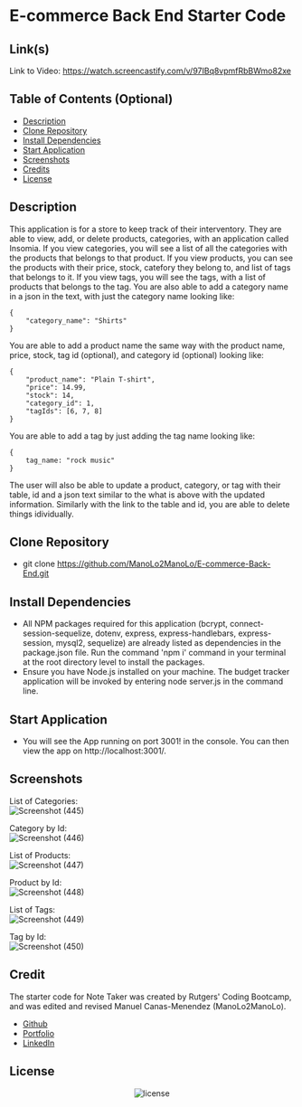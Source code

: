 # E-commerce Back End Starter Code

## Link(s)
Link to Video: https://watch.screencastify.com/v/97IBq8vpmfRbBWmo82xe

## Table of Contents (Optional)
* [Description](#description)
* [Clone Repository](#clone-repository)
* [Install Dependencies](#install-dependencies)
* [Start Application](#start=application)
* [Screenshots](#screenshots)
* [Credits](#credits)
* [License](#license)

## Description
This application is for a store to keep track of their interventory. They are able to view, add, or delete products, categories, with an application called Insomia. If you view categories, you will see a list of all the categories with the products that belongs to that product. If you view products, you can see the products with their price, stock, catefory they belong to, and list of tags that belongs to it. If you view tags, you will see the tags, with a list of products that belongs to the tag. You are also able to add a category name in a json in the text, with just the category name looking like:
```
{
    "category_name": "Shirts"
}
```
You are able to add a product name the same way with the product name, price, stock, tag id (optional), and category id (optional) looking like:
```
{
    "product_name": "Plain T-shirt",
    "price": 14.99,
    "stock": 14,
    "category_id": 1,
    "tagIds": [6, 7, 8]
}
```
You are able to add a tag by just adding the tag name looking like: 
```
{
    tag_name: "rock music"
}
```
The user will also be able to update a product, category, or tag with their table, id and a json text similar to the what is above with the updated information. Similarly with the link to the table and id, you are able to delete things idividually.

## Clone Repository
* git clone https://github.com/ManoLo2ManoLo/E-commerce-Back-End.git

## Install Dependencies
* All NPM packages required for this application (bcrypt, connect-session-sequelize, dotenv, express, express-handlebars, express-session, mysql2, sequelize) are already listed as dependencies in the package.json file. Run the
command 'npm i' command in your terminal at the root directory level to install the packages.
* Ensure you have Node.js installed on your machine. The budget tracker application will be invoked by entering node server.js in the command line.

## Start Application
* You will see the App running on port 3001! in the console. You can then view the app on http://localhost:3001/.

## Screenshots
List of Categories: <br />
![Screenshot (445)](https://user-images.githubusercontent.com/88364269/143662297-c6a9c8bc-b2c5-4504-838d-9c578c3ec257.png)

Category by Id: <br />
![Screenshot (446)](https://user-images.githubusercontent.com/88364269/143662298-2260148b-206a-4796-b9a9-4a5d8df93474.png)

List of Products: <br />
![Screenshot (447)](https://user-images.githubusercontent.com/88364269/143662299-7ed22318-c982-458c-b773-19983dec0d03.png)

Product by Id: <br />
![Screenshot (448)](https://user-images.githubusercontent.com/88364269/143662300-c227697e-acf1-4db8-954c-b599d2ad81b8.png)

List of Tags: <br />
![Screenshot (449)](https://user-images.githubusercontent.com/88364269/143662301-b742d52a-0b8d-4670-9c0f-27be8c7d4620.png)

Tag by Id: <br />
![Screenshot (450)](https://user-images.githubusercontent.com/88364269/143662302-0628e6bf-1f49-4ae4-b4ed-0faddb5f79ae.png)

## Credit
The starter code for Note Taker was created by Rutgers' Coding Bootcamp, and was edited and revised Manuel Canas-Menendez (ManoLo2ManoLo). <br />

* [Github](https://github.com/ManoLo2ManoLo)
* [Portfolio](https://manolo2manolo.github.io/React-Portfolio/)
* [LinkedIn](https://www.linkedin.com/in/manuel-canas-menendez-33354b21b/)

## License
<p align="center">
    <img align="center" src="https://img.shields.io/github/license/ManoLo2ManoLo/Coding-Quiz?style=for-the-badge" alt="license" />
</p>